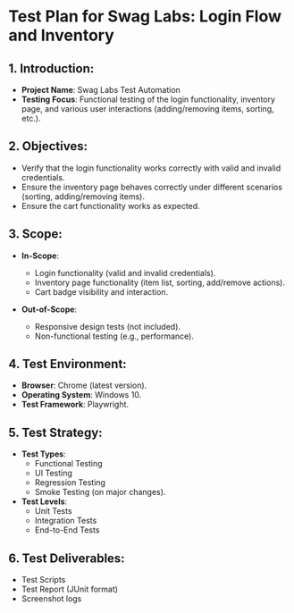 # **Test Plan for Swag Labs: Login Flow and Inventory**

## **1. Introduction**:

- **Project Name**: Swag Labs Test Automation
- **Testing Focus**: Functional testing of the login functionality, inventory page, and various user interactions (adding/removing items, sorting, etc.).

## **2. Objectives**:

- Verify that the login functionality works correctly with valid and invalid credentials.
- Ensure the inventory page behaves correctly under different scenarios (sorting, adding/removing items).
- Ensure the cart functionality works as expected.

## **3. Scope**:

- **In-Scope**:

  - Login functionality (valid and invalid credentials).
  - Inventory page functionality (item list, sorting, add/remove actions).
  - Cart badge visibility and interaction.

- **Out-of-Scope**:
  - Responsive design tests (not included).
  - Non-functional testing (e.g., performance).

## **4. Test Environment**:

- **Browser**: Chrome (latest version).
- **Operating System**: Windows 10.
- **Test Framework**: Playwright.

## **5. Test Strategy**:

- **Test Types**:
  - Functional Testing
  - UI Testing
  - Regression Testing
  - Smoke Testing (on major changes).
- **Test Levels**:
  - Unit Tests
  - Integration Tests
  - End-to-End Tests

## **6. Test Deliverables**:

- Test Scripts
- Test Report (JUnit format)
- Screenshot logs
